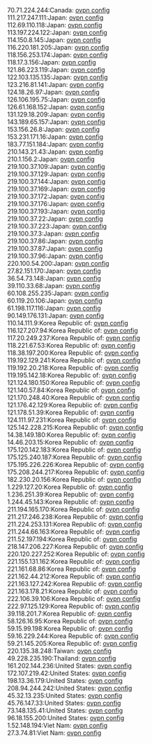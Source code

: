 70.71.224.244:Canada: [ovpn config](vpn/70_71_224_244.ovpn)  
111.217.247.111:Japan: [ovpn config](vpn/111_217_247_111.ovpn)  
112.69.110.118:Japan: [ovpn config](vpn/112_69_110_118.ovpn)  
113.197.224.122:Japan: [ovpn config](vpn/113_197_224_122.ovpn)  
114.150.8.145:Japan: [ovpn config](vpn/114_150_8_145.ovpn)  
116.220.181.205:Japan: [ovpn config](vpn/116_220_181_205.ovpn)  
118.156.253.174:Japan: [ovpn config](vpn/118_156_253_174.ovpn)  
118.17.3.156:Japan: [ovpn config](vpn/118_17_3_156.ovpn)  
121.86.223.119:Japan: [ovpn config](vpn/121_86_223_119.ovpn)  
122.103.135.135:Japan: [ovpn config](vpn/122_103_135_135.ovpn)  
123.216.81.141:Japan: [ovpn config](vpn/123_216_81_141.ovpn)  
124.18.26.97:Japan: [ovpn config](vpn/124_18_26_97.ovpn)  
126.106.195.75:Japan: [ovpn config](vpn/126_106_195_75.ovpn)  
126.61.168.152:Japan: [ovpn config](vpn/126_61_168_152.ovpn)  
131.129.18.209:Japan: [ovpn config](vpn/131_129_18_209.ovpn)  
143.189.65.157:Japan: [ovpn config](vpn/143_189_65_157.ovpn)  
153.156.26.8:Japan: [ovpn config](vpn/153_156_26_8.ovpn)  
153.231.171.16:Japan: [ovpn config](vpn/153_231_171_16.ovpn)  
183.77.151.184:Japan: [ovpn config](vpn/183_77_151_184.ovpn)  
210.143.21.43:Japan: [ovpn config](vpn/210_143_21_43.ovpn)  
210.1.156.2:Japan: [ovpn config](vpn/210_1_156_2.ovpn)  
219.100.37.109:Japan: [ovpn config](vpn/219_100_37_109.ovpn)  
219.100.37.129:Japan: [ovpn config](vpn/219_100_37_129.ovpn)  
219.100.37.144:Japan: [ovpn config](vpn/219_100_37_144.ovpn)  
219.100.37.169:Japan: [ovpn config](vpn/219_100_37_169.ovpn)  
219.100.37.172:Japan: [ovpn config](vpn/219_100_37_172.ovpn)  
219.100.37.176:Japan: [ovpn config](vpn/219_100_37_176.ovpn)  
219.100.37.193:Japan: [ovpn config](vpn/219_100_37_193.ovpn)  
219.100.37.22:Japan: [ovpn config](vpn/219_100_37_22.ovpn)  
219.100.37.223:Japan: [ovpn config](vpn/219_100_37_223.ovpn)  
219.100.37.3:Japan: [ovpn config](vpn/219_100_37_3.ovpn)  
219.100.37.86:Japan: [ovpn config](vpn/219_100_37_86.ovpn)  
219.100.37.87:Japan: [ovpn config](vpn/219_100_37_87.ovpn)  
219.100.37.96:Japan: [ovpn config](vpn/219_100_37_96.ovpn)  
220.100.54.200:Japan: [ovpn config](vpn/220_100_54_200.ovpn)  
27.82.151.170:Japan: [ovpn config](vpn/27_82_151_170.ovpn)  
36.54.73.148:Japan: [ovpn config](vpn/36_54_73_148.ovpn)  
39.110.33.68:Japan: [ovpn config](vpn/39_110_33_68.ovpn)  
60.108.255.235:Japan: [ovpn config](vpn/60_108_255_235.ovpn)  
60.119.20.106:Japan: [ovpn config](vpn/60_119_20_106.ovpn)  
61.198.117.116:Japan: [ovpn config](vpn/61_198_117_116.ovpn)  
90.149.176.131:Japan: [ovpn config](vpn/90_149_176_131.ovpn)  
110.14.111.9:Korea Republic of: [ovpn config](vpn/110_14_111_9.ovpn)  
116.127.207.94:Korea Republic of: [ovpn config](vpn/116_127_207_94.ovpn)  
117.20.249.237:Korea Republic of: [ovpn config](vpn/117_20_249_237.ovpn)  
118.221.67.53:Korea Republic of: [ovpn config](vpn/118_221_67_53.ovpn)  
118.38.197.200:Korea Republic of: [ovpn config](vpn/118_38_197_200.ovpn)  
119.192.129.241:Korea Republic of: [ovpn config](vpn/119_192_129_241.ovpn)  
119.192.20.218:Korea Republic of: [ovpn config](vpn/119_192_20_218.ovpn)  
119.195.142.18:Korea Republic of: [ovpn config](vpn/119_195_142_18.ovpn)  
121.124.180.150:Korea Republic of: [ovpn config](vpn/121_124_180_150.ovpn)  
121.140.57.84:Korea Republic of: [ovpn config](vpn/121_140_57_84.ovpn)  
121.170.248.40:Korea Republic of: [ovpn config](vpn/121_170_248_40.ovpn)  
121.176.42.129:Korea Republic of: [ovpn config](vpn/121_176_42_129.ovpn)  
121.178.51.39:Korea Republic of: [ovpn config](vpn/121_178_51_39.ovpn)  
124.111.97.231:Korea Republic of: [ovpn config](vpn/124_111_97_231.ovpn)  
125.142.228.215:Korea Republic of: [ovpn config](vpn/125_142_228_215.ovpn)  
14.38.149.180:Korea Republic of: [ovpn config](vpn/14_38_149_180.ovpn)  
14.46.203.15:Korea Republic of: [ovpn config](vpn/14_46_203_15.ovpn)  
175.120.142.183:Korea Republic of: [ovpn config](vpn/175_120_142_183.ovpn)  
175.125.240.187:Korea Republic of: [ovpn config](vpn/175_125_240_187.ovpn)  
175.195.226.226:Korea Republic of: [ovpn config](vpn/175_195_226_226.ovpn)  
175.208.244.217:Korea Republic of: [ovpn config](vpn/175_208_244_217.ovpn)  
182.230.20.156:Korea Republic of: [ovpn config](vpn/182_230_20_156.ovpn)  
1.229.127.20:Korea Republic of: [ovpn config](vpn/1_229_127_20.ovpn)  
1.236.251.39:Korea Republic of: [ovpn config](vpn/1_236_251_39.ovpn)  
1.244.45.143:Korea Republic of: [ovpn config](vpn/1_244_45_143.ovpn)  
211.194.165.170:Korea Republic of: [ovpn config](vpn/211_194_165_170.ovpn)  
211.217.246.238:Korea Republic of: [ovpn config](vpn/211_217_246_238.ovpn)  
211.224.253.131:Korea Republic of: [ovpn config](vpn/211_224_253_131.ovpn)  
211.244.66.163:Korea Republic of: [ovpn config](vpn/211_244_66_163.ovpn)  
211.52.197.194:Korea Republic of: [ovpn config](vpn/211_52_197_194.ovpn)  
218.147.206.227:Korea Republic of: [ovpn config](vpn/218_147_206_227.ovpn)  
220.120.227.252:Korea Republic of: [ovpn config](vpn/220_120_227_252.ovpn)  
221.155.131.162:Korea Republic of: [ovpn config](vpn/221_155_131_162.ovpn)  
221.161.68.86:Korea Republic of: [ovpn config](vpn/221_161_68_86.ovpn)  
221.162.44.212:Korea Republic of: [ovpn config](vpn/221_162_44_212.ovpn)  
221.163.127.242:Korea Republic of: [ovpn config](vpn/221_163_127_242.ovpn)  
221.163.178.21:Korea Republic of: [ovpn config](vpn/221_163_178_21.ovpn)  
222.106.39.106:Korea Republic of: [ovpn config](vpn/222_106_39_106.ovpn)  
222.97.125.129:Korea Republic of: [ovpn config](vpn/222_97_125_129.ovpn)  
39.118.201.7:Korea Republic of: [ovpn config](vpn/39_118_201_7.ovpn)  
58.126.16.95:Korea Republic of: [ovpn config](vpn/58_126_16_95.ovpn)  
59.15.99.198:Korea Republic of: [ovpn config](vpn/59_15_99_198.ovpn)  
59.16.229.244:Korea Republic of: [ovpn config](vpn/59_16_229_244.ovpn)  
59.21.145.205:Korea Republic of: [ovpn config](vpn/59_21_145_205.ovpn)  
220.135.38.248:Taiwan: [ovpn config](vpn/220_135_38_248.ovpn)  
49.228.235.190:Thailand: [ovpn config](vpn/49_228_235_190.ovpn)  
161.202.144.236:United States: [ovpn config](vpn/161_202_144_236.ovpn)  
172.107.219.42:United States: [ovpn config](vpn/172_107_219_42.ovpn)  
198.13.36.179:United States: [ovpn config](vpn/198_13_36_179.ovpn)  
208.94.244.242:United States: [ovpn config](vpn/208_94_244_242.ovpn)  
45.32.13.235:United States: [ovpn config](vpn/45_32_13_235.ovpn)  
45.76.147.33:United States: [ovpn config](vpn/45_76_147_33.ovpn)  
73.148.135.41:United States: [ovpn config](vpn/73_148_135_41.ovpn)  
96.18.155.200:United States: [ovpn config](vpn/96_18_155_200.ovpn)  
1.52.148.194:Viet Nam: [ovpn config](vpn/1_52_148_194.ovpn)  
27.3.74.81:Viet Nam: [ovpn config](vpn/27_3_74_81.ovpn)  
